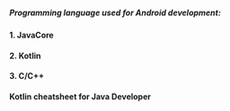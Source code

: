 ##### Programming language used for Android development:

#### 1. JavaCore
#### 2. Kotlin
#### 3. C/C++

#### Kotlin cheatsheet for Java Developer